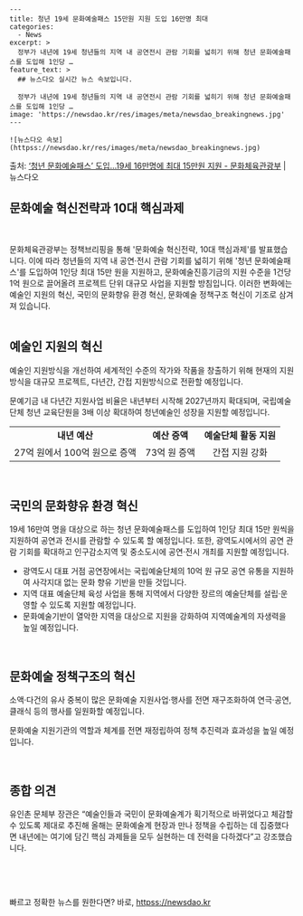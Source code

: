     ---
    title: 청년 19세 문화예술패스 15만원 지원 도입 16만명 최대
    categories:
      - News
    excerpt: >
      정부가 내년에 19세 청년들의 지역 내 공연전시 관람 기회를 넓히기 위해 청년 문화예술패스를 도입해 1인당 …
    feature_text: >
      ## 뉴스다오 실시간 뉴스 속보입니다.
    
      정부가 내년에 19세 청년들의 지역 내 공연전시 관람 기회를 넓히기 위해 청년 문화예술패스를 도입해 1인당 …
    image: 'https://newsdao.kr/res/images/meta/newsdao_breakingnews.jpg'
    ---
    
    ![뉴스다오 속보](httpss://newsdao.kr/res/images/meta/newsdao_breakingnews.jpg)

<p>출처: <a href="httpss://newsdao.kr/2894" rel="dofollow">‘청년 문화예술패스’ 도입…19세 16만명에 최대 15만원 지원 - 문화체육관광부</a> | 뉴스다오</p>

<h2 data-ke-size="size26">문화예술 혁신전략과 10대 핵심과제</h2>
<p data-ke-size="size16">&nbsp;</p>
문화체육관광부는 정책브리핑을 통해 '문화예술 혁신전략, 10대 핵심과제'를 발표했습니다. 이에 따라 청년들의 지역 내 공연·전시 관람 기회를 넓히기 위해 '청년 문화예술패스'를 도입하여 1인당 최대 15만 원을 지원하고, 문화예술진흥기금의 지원 수준을 1건당 1억 원으로 끌어올려 프로젝트 단위 대규모 사업을 지원할 방침입니다. 이러한 변화에는 예술인 지원의 혁신, 국민의 문화향유 환경 혁신, 문화예술 정책구조 혁신이 기조로 삼겨져 있습니다.<br>
<br>

<h2 data-ke-size="size24">예술인 지원의 혁신</h2>
<p data-ke-size="size16">예술인 지원방식을 개선하여 세계적인 수준의 작가와 작품을 창출하기 위해 현재의 지원방식을 대규모 프로젝트, 다년간, 간접 지원방식으로 전환할 예정입니다.</p>
<p data-ke-size="size16">문예기금 내 다년간 지원사업 비율은 내년부터 시작해 2027년까지 확대되며, 국립예술단체 청년 교육단원을 3배 이상 확대하여 청년예술인 성장을 지원할 예정입니다.</p>
<table>
	<tbody>
		<tr>
			<td style="text-align: center; height: 17px;"><b>내년 예산</b></td>
			<td style="text-align: center; height: 17px;"><b>예산 증액</b></td>
			<td style="text-align: center; height: 17px;"><b>예술단체 활동 지원</b></td>
		</tr>
		<tr>
			<td style="text-align: center; height: 17px;">27억 원에서 100억 원으로 증액</td>
			<td style="text-align: center; height: 17px;">73억 원 증액</td>
			<td style="text-align: center; height: 17px;">간접 지원 강화</td>
		</tr>
	</tbody>
</table>
<p data-ke-size="size16">&nbsp;</p>

<h2 data-ke-size="size24">국민의 문화향유 환경 혁신</h2>
<p data-ke-size="size16">19세 16만여 명을 대상으로 하는 청년 문화예술패스를 도입하여 1인당 최대 15만 원씩을 지원하여 공연과 전시를 관람할 수 있도록 할 예정입니다. 또한, 광역도시에서의 공연 관람 기회를 확대하고 인구감소지역 및 중소도시에 공연·전시 개최를 지원할 예정입니다.</p>
<ul>
	<li>광역도시 대표 거점 공연장에서는 국립예술단체의 10억 원 규모 공연 유통을 지원하여 사각지대 없는 문화 향유 기반을 만들 것입니다.</li>
	<li>지역 대표 예술단체 육성 사업을 통해 지역에서 다양한 장르의 예술단체를 설립·운영할 수 있도록 지원할 예정입니다.</li>
	<li>문화예술기반이 열악한 지역을 대상으로 지원을 강화하여 지역예술계의 자생력을 높일 예정입니다.</li>
</ul>
<p data-ke-size="size16">&nbsp;</p>

<h2 data-ke-size="size24">문화예술 정책구조의 혁신</h2>
<p data-ke-size="size16">소액·다건의 유사 중복이 많은 문화예술 지원사업·행사를 전면 재구조화하여 연극·공연, 클래식 등의 행사를 일원화할 예정입니다.</p>
<p data-ke-size="size16">문화예술 지원기관의 역할과 체계를 전면 재정립하여 정책 추진력과 효과성을 높일 예정입니다.</p>
<p data-ke-size="size16">&nbsp;</p>

<h2 data-ke-size="size24">종합 의견</h2>
<p data-ke-size="size16">유인촌 문체부 장관은 “예술인들과 국민이 문화예술계가 획기적으로 바뀌었다고 체감할 수 있도록 제대로 추진해 올해는 문화예술계 현장과 만나 정책을 수립하는 데 집중했다면 내년에는 여기에 담긴 핵심 과제들을 모두 실현하는 데 전력을 다하겠다”고 강조했습니다.</p>
<p data-ke-size="size16">&nbsp;</p>
<p data-ke-size="size16">&nbsp;</p> 

빠르고 정확한 뉴스를 원한다면? 바로, <a href="httpss://newsdao.kr" rel="dofollow">httpss://newsdao.kr</a>


    